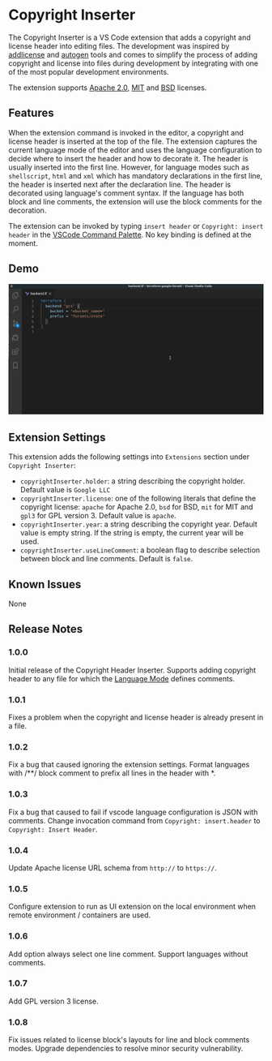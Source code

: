 # Copyright Inserter

The Copyright Inserter is a VS Code extension that adds a copyright and license header into editing files. The development was inspired by [addlicense](https://github.com/google/addlicense) and [autogen](https://github.com/mbrukman/autogen) tools and comes to simplify the process of adding copyright and license into files during development by integrating with one of the most popular development environments.

The extension supports [Apache 2.0](https://www.apache.org/licenses/LICENSE-2.0), [MIT](https://opensource.org/licenses/MIT) and [BSD](http://www.linfo.org/bsdlicense.html) licenses.

## Features

When the extension command is invoked in the editor, a copyright and license header is inserted at the top of the file.
The extension captures the current language mode of the editor and uses the language configuration to decide where to insert the header and how to decorate it.
The header is usually inserted into the first line. However, for language modes such as `shellscript`, `html` and `xml` which has mandatory declarations in the first line, the header is inserted next after the declaration line.
The header is decorated using language's comment syntax. If the language has both block and line comments, the extension will use the block comments for the decoration.

The extension can be invoked by typing `insert header` or `Copyright: insert header` in the [VSCode Command Palette](https://code.visualstudio.com/docs/getstarted/userinterface#_command-palette). No key binding is defined at the moment.

## Demo

![Insert copyright header](resources/animation.gif)


## Extension Settings

This extension adds the following settings into `Extensions` section under `Copyright Inserter`:

* `copyrightInserter.holder`: a string describing the copyright holder. Default value is `Google LLC`
* `copyrightInserter.license`: one of the following literals that define the copyright license: `apache` for Apache 2.0, `bsd` for BSD, `mit` for MIT and `gpl3` for GPL version 3. Default value is `apache`.
* `copyrightInserter.year`: a string describing the copyright year. Default value is empty string. If the string is empty, the current year will be used.
* `copyrightInserter.useLineComment`: a boolean flag to describe selection between block and line comments. Default is `false`.

## Known Issues

None

## Release Notes

### 1.0.0

Initial release of the Copyright Header Inserter. Supports adding copyright header to any file for which the [Language Mode](https://code.visualstudio.com/docs/languages/overview) defines comments.

### 1.0.1

Fixes a problem when the copyright and license header is already present in a file.

### 1.0.2

Fix a bug that caused ignoring the extension settings.
Format languages with /**/ block comment to prefix all lines in the header with *.

### 1.0.3

Fix a bug that caused to fail if vscode language configuration is JSON with comments.
Change invocation command from `Copyright: insert.header` to `Copyright: Insert Header`.

### 1.0.4

Update Apache license URL schema from `http://` to `https://`.

### 1.0.5

Configure extension to run as UI extension on the local environment when remote environment / containers are used.

### 1.0.6

Add option always select one line comment.
Support languages without comments.

### 1.0.7

Add GPL version 3 license.

### 1.0.8

Fix issues related to license block's layouts for line and block comments modes.
Upgrade dependencies to resolve minor security vulnerability.
